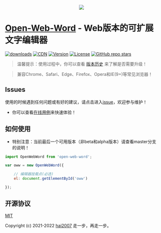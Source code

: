 <p align='center'>
    <a href='https://hai2007.github.io/Open-Web-Word/'>
        <img src='https://hai2007.github.io/Open-Web-Word/logo.png' />
    </a>
</p>

# [Open-Web-Word](https://hai2007.github.io/Open-Web-Word/) - Web版本的可扩展文字编辑器

<p>
  <a href="https://hai2007.gitee.io/npm-downloads?interval=7&packages=open-web-word"><img src="https://img.shields.io/npm/dm/open-web-word.svg" alt="downloads"></a>
  <a href="https://www.jsdelivr.com/package/npm/open-web-word"><img src="https://data.jsdelivr.com/v1/package/npm/open-web-word/badge" alt="CDN"></a>
  <a href="https://www.npmjs.com/package/open-web-word"><img src="https://img.shields.io/npm/v/open-web-word.svg" alt="Version"></a>
  <a href="https://github.com/hai2007/Open-Web-Word/blob/master/LICENSE"><img src="https://img.shields.io/npm/l/open-web-word.svg" alt="License"></a>
  <a href="https://github.com/hai2007/Open-Web-Word" target='_blank'>
        <img alt="GitHub repo stars" src="https://img.shields.io/github/stars/hai2007/Open-Web-Word?style=social">
    </a>
</p>

> 温馨提示：使用过程中，你可以查看 [版本历史](./CHANGELOG) 来了解是否需要升级！

> 兼容Chrome、Safari、Edge、Firefox、Opera和IE(9+)等常见浏览器！

## Issues
使用的时候遇到任何问题或有好的建议，请点击进入[issue](https://github.com/hai2007/Open-Web-Word/issues)，欢迎参与维护！

- 你可以查看[在线用例](https://hai2007.github.io/Open-Web-Word/)来快速体验！

## 如何使用

- 特别注意：当前最后一个可用版本（非beta和alpha版本）请查看master分支的说明！

```js
import OpenWebWord from 'open-web-word';

var oww = new OpenWebWord({

    // 编辑器挂载点(必选)
    el: document.getElementById('oww')

});
```

开源协议
---------------------------------------
[MIT](https://github.com/hai2007/Open-Web-Word/blob/master/LICENSE)

Copyright (c) 2021-2022 [hai2007](https://hai2007.gitee.io/sweethome/) 走一步，再走一步。

